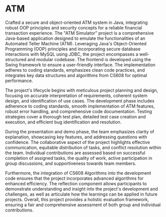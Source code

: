# ATM
Crafted a secure and object-oriented ATM system in Java, integrating robust OOP principles and security concepts for a reliable financial transaction experience.
The "ATM Simulator" project is a comprehensive Java-based application designed to emulate the functionalities of an Automated Teller Machine (ATM). Leveraging Java's Object-Oriented Programming (OOP) principles and incorporating secure database interactions with MySQL using JDBC, the project encompasses a well-structured and modular codebase. The frontend is developed using the Swing framework to ensure a user-friendly interface. The implementation adheres to coding standards, emphasizes clean code practices, and integrates key data structures and algorithms from CS608 for optimal performance.

The project's lifecycle begins with meticulous project planning and design, focusing on accurate interpretation of requirements, coherent system design, and identification of use cases. The development phase includes adherence to coding standards, smooth implementation of ATM features, robust error handling, and comprehensive code documentation. Testing strategies cover a thorough test plan, detailed test case creation and execution, and efficient bug identification and resolution.

During the presentation and demo phase, the team emphasizes clarity of explanation, showcasing key features, and addressing questions with confidence. The collaborative aspect of the project highlights effective communication, equitable distribution of tasks, and conflict resolution within the team. Individual contributions are assessed based on successful completion of assigned tasks, the quality of work, active participation in group discussions, and supportiveness towards team members.

Furthermore, the integration of CS608 Algorithms into the development code ensures that the project incorporates advanced algorithms for enhanced efficiency. The reflection component allows participants to demonstrate understanding and insight into the project's development and challenges, as well as articulate how the learnings can be applied in future projects. Overall, this project provides a holistic evaluation framework, ensuring a fair and comprehensive assessment of both group and individual contributions.
